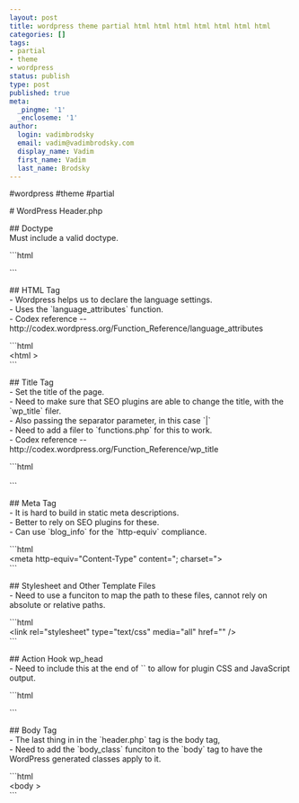 ```yaml
---
layout: post
title: wordpress theme partial html html html html html html html
categories: []
tags:
- partial
- theme
- wordpress
status: publish
type: post
published: true
meta:
  _pingme: '1'
  _encloseme: '1'
author:
  login: vadimbrodsky
  email: vadim@vadimbrodsky.com
  display_name: Vadim
  first_name: Vadim
  last_name: Brodsky
---
```

<p>#wordpress #theme #partial</p>
<p># WordPress Header.php</p>
<p>## Doctype<br />
Must include a valid doctype.</p>
<p>```html</p>
<p>```</p>
<p>## HTML Tag<br />
- Wordpress helps us to declare the language settings.<br />
- Uses the `language_attributes` function.<br />
- Codex reference -- http://codex.wordpress.org/Function_Reference/language_attributes</p>
<p>```html<br />
&lt;html &gt;<br />
```</p>
<p>## Title Tag<br />
- Set the title of the page.<br />
- Need to make sure that SEO plugins are able to change the title, with the `wp_title` filer.<br />
- Also passing the separator parameter, in this case `|`<br />
- Need to add a filer to `functions.php` for this to work.<br />
- Codex reference -- http://codex.wordpress.org/Function_Reference/wp_title</p>
<p>```html<br />
<title></p>
<p></title><br />
```</p>
<p>## Meta Tag<br />
- It is hard to build in static meta descriptions.<br />
- Better to rely on SEO plugins for these.<br />
- Can use `blog_info` for the `http-equiv` compliance.</p>
<p>```html<br />
&lt;meta http-equiv=&quot;Content-Type&quot; content=&quot;; charset="&gt;<br />
```</p>
<p>## Stylesheet and Other Template Files<br />
- Need to use a funciton to map the path to these files, cannot rely on absolute or relative paths.</p>
<p>```html<br />
&lt;link rel=&quot;stylesheet&quot; type=&quot;text/css&quot; media=&quot;all&quot; href=&quot;" /&gt;<br />
```</p>
<p>## Action Hook wp_head<br />
- Need to include this at the end of `` to allow for plugin CSS and JavaScript output.</p>
<p>```html</p>
<p>```</p>
<p>## Body Tag<br />
- The last thing in in the `header.php` tag is the body tag,<br />
- Need to add the `body_class` funciton to the `body` tag to have the WordPress generated classes apply to it.</p>
<p>```html<br />
&lt;body  &gt;<br />
```</p>

